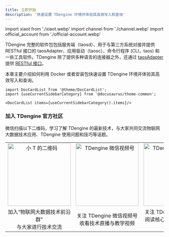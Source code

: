 ```yaml
---
title: 立即开始
description: '快速设置 TDengine 环境并体验其高效写入和查询'
---
```


import xiaot from './xiaot.webp'
import channel from './channel.webp'
import official_account from './official-account.webp'

TDengine 完整的软件包包括服务端（taosd）、用于与第三方系统对接并提供 RESTful 接口的 taosAdapter、应用驱动（taosc）、命令行程序 (CLI，taos) 和一些工具软件。TDengine 除了提供多种语言的连接器之外，还通过 [taosAdapter](../reference/taosadapter) 提供 [RESTful 接口](../connector/rest-api)。

本章主要介绍如何利用 Docker 或者安装包快速设置 TDengine 环境并体验其高效写入和查询。

```mdx-code-block
import DocCardList from '@theme/DocCardList';
import {useCurrentSidebarCategory} from '@docusaurus/theme-common';

<DocCardList items={useCurrentSidebarCategory().items}/>
```

### 加入 TDengine 官方社区

微信扫描以下二维码，学习了解 TDengine 的最新技术，与大家共同交流物联网大数据技术应用、TDengine 使用问题和技巧等话题。

<table width="100%">
<tr align="center">
<td style={{padding:'1em',border:0}}><img src={xiaot} alt="小 T 的二维码" width="200" /></td>
<td style={{padding:'1em',border:0}}><img src={channel} alt="TDengine 微信视频号" width="200" /></td>
<td style={{padding:'1em',border:0}}><img src={official_account} alt="TDengine 微信公众号" width="200" /></td>
</tr>
<tr align="center">
<td style={{padding:'1em',border:0}}>加入“物联网大数据技术前沿群”<br/>与大家进行技术交流</td>
<td style={{padding:'1em',border:0}}>关注 TDengine 微信视频号<br/>收看技术直播与教学视频</td>
<td style={{padding:'1em',border:0}}>关注 TDengine 微信公众号<br/>阅读核心技术与行业案例文章</td>
</tr>
</table>

